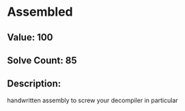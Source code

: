 # Assembled
## Value: 100
## Solve Count: 85
## Description:
handwritten assembly to screw your decompiler in particular
